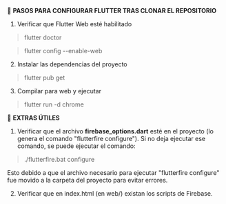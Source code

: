 🔧 **PASOS PARA CONFIGURAR FLUTTER TRAS CLONAR EL REPOSITORIO**

1. Verificar que Flutter Web esté habilitado

> flutter doctor

> flutter config --enable-web

2. Instalar las dependencias del proyecto

> flutter pub get

3. Compilar para web y ejecutar
   
> flutter run -d chrome

🧪 **EXTRAS ÚTILES**

1. Verificar que el archivo **firebase_options.dart** esté en el proyecto (lo genera el comando "flutterfire configure").
Si no deja ejecutar ese comando, se puede ejecutar el comando:
> ./flutterfire.bat configure

Esto debido a que el archivo necesario para ejecutar "flutterfire configure" fue movido a la carpeta del proyecto para evitar errores.

2. Verificar que en index.html (en web/) existan los scripts de Firebase.

